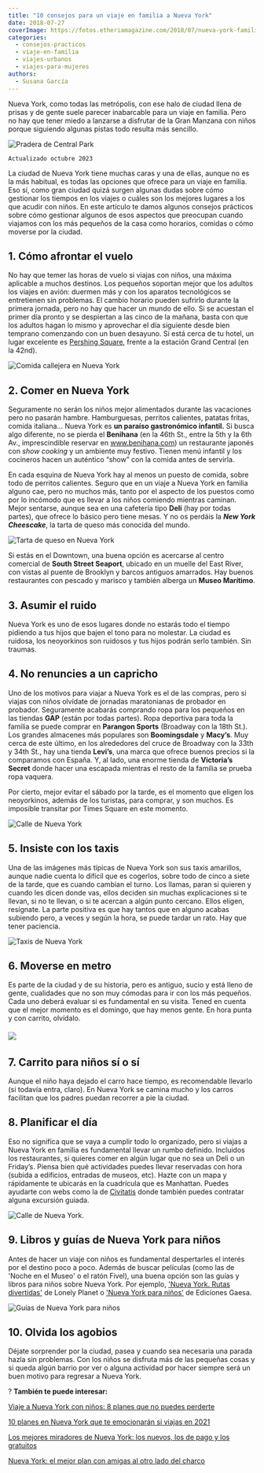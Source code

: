 ```yaml
---
title: "10 consejos para un viaje en familia a Nueva York"
date: 2018-07-27
coverImage: https://fotos.etheriamagazine.com/2018/07/nueva-york-familia-central-park.jpg
categories: 
  - consejos-practicos
  - viaje-en-familia
  - viajes-urbanos
  - viajes-para-mujeres
authors: 
  - Susana García
---
```


Nueva York, como todas las metrópolis, con ese halo de ciudad llena de prisas y de gente 
suele parecer inabarcable para un viaje en familia. Pero no hay que tener miedo a 
lanzarse a disfrutar de la Gran Manzana con niños porque siguiendo algunas pistas todo 
resulta más sencillo. 

![Pradera de Central Park](https://fotos.etheriamagazine.com/2018/07/nueva-york-familia-central-park.jpg "Juegos en Central Park.")

```
Actualizado octubre 2023
```

La ciudad de Nueva York tiene muchas caras y una de ellas, aunque no es la más habitual, 
es todas las opciones que ofrece para un viaje en familia. Eso sí, como gran ciudad 
quizá surgen algunas dudas sobre cómo gestionar los tiempos en los viajes o cuáles son 
los mejores lugares a los que acudir con niños. En este artículo te damos algunos 
consejos prácticos sobre cómo gestionar algunos de esos aspectos que preocupan cuando 
viajamos con los más pequeños de la casa como horarios, comidas o cómo moverse por la 
ciudad. 

## 1\. Cómo afrontar el vuelo

No hay que temer las horas de vuelo si viajas con niños, una máxima aplicable a muchos 
destinos. Los pequeños soportan mejor que los adultos los viajes en avión: duermen más y 
con los aparatos tecnológicos se entretienen sin problemas. El cambio horario pueden 
sufrirlo durante la primera jornada, pero no hay que hacer un mundo de ello. Si se 
acuestan el primer día pronto y se despiertan a las cinco de la mañana, basta con que 
los adultos hagan lo mismo y aprovechar el día siguiente desde bien temprano comenzando 
con un buen desayuno. Si está cerca de tu hotel, un lugar excelente es [Pershing 
Square](http://www.pershingsquare.com), frente a la estación Grand Central (en la 42nd). 

![Comida callejera en Nueva York](https://fotos.etheriamagazine.com/2018/07/Nueva-York-familias-perrito-caliente.jpg "Puesto típico de 'hot dogs' en Nueva York. © Chenyu Guan")

## 2\. Comer en Nueva York

Seguramente no serán los niños mejor alimentados durante las vacaciones pero no pasarán 
hambre. Hamburguesas, perritos calientes, patatas fritas, comida italiana… Nueva York es 
**un paraíso gastronómico infantil.** Si busca algo diferente, no se pierda el 
**Benihana** (en la 46th St., entre la 5th y la 6th Av., imprescindible reservar en 
www.benihana.com) un restaurante japonés con _show cooking_ y un ambiente muy festivo. 
Tienen menú infantil y los cocineros hacen un auténtico “show” con la comida antes de 
servirla. 

En cada esquina de Nueva York hay al menos un puesto de comida, sobre todo de perritos 
calientes. Seguro que en un viaje a Nueva York en familia alguno cae, pero no muchos 
más, tanto por el aspecto de los puestos como por lo incómodo que es llevar a los niños 
comiendo mientras caminan. Mejor sentarse, aunque sea en una cafetería tipo **Deli** 
(hay por todas partes), que ofrece lo básico pero tiene mesas. Y no os perdáis la _**New 
York Cheescake**_, la tarta de queso más conocida del mundo. 

![Tarta de queso en Nueva York](https://fotos.etheriamagazine.com/2018/07/nueva-york-familia-tarta-queso.jpg "New York Cheesecake.")

Si estás en el Downtown, una buena opción es acercarse al centro comercial de **South 
Street Seaport**, ubicado en un muelle del East River, con vistas al puente de Brooklyn 
y barcos antiguos amarrados. Hay buenos restaurantes con pescado y marisco y también 
alberga un **Museo Marítimo**. 

## 3\. Asumir el ruido

Nueva York es uno de esos lugares donde no estarás todo el tiempo pidiendo a tus hijos 
que bajen el tono para no molestar. La ciudad es ruidosa, los neoyorkinos son ruidosos y 
tus hijos podrán serlo también. Sin traumas. 

## 4\. No renuncies a un capricho

Uno de los motivos para viajar a Nueva York es el de las compras, pero si viajas con 
niños olvídate de jornadas maratonianas de probador en probador. Seguramente acabarás 
comprando ropa para los pequeños en las tiendas **GAP** (están por todas partes). Ropa 
deportiva para toda la familia se puede comprar en **Parangon Sports** (Broadway con la 
18th St.). Los grandes almacenes más populares son **Boomingsdale** y **Macy’s**. Muy 
cerca de este último, en los alrededores del cruce de Broadway con la 33th y 34th St., 
hay una tienda **Levi’s**, una marca que ofrece buenos precios si la comparamos con 
España. Y, al lado, una enorme tienda de **Victoria’s Secret** donde hacer una escapada 
mientras el resto de la familia se prueba ropa vaquera. 

Por cierto, mejor evitar el sábado por la tarde, es el momento que eligen los 
neoyorkinos, además de los turistas, para comprar, y son muchos. Es imposible transitar 
por Times Square en este momento. 

![Calle de Nueva York](https://fotos.etheriamagazine.com/2018/05/3-Nueva-York-noche-1024x683.jpg "Luces de Nueva York.")

## 5\. Insiste con los taxis

Una de las imágenes más típicas de Nueva York son sus taxis amarillos, aunque nadie 
cuenta lo difícil que es cogerlos, sobre todo de cinco a siete de la tarde, que es 
cuando cambian el turno. Los llamas, paran si quieren y cuando les dicen donde vas, 
ellos deciden sin muchas explicaciones si te llevan, si no te llevan, o si te acercan a 
algún punto cercano. Ellos eligen, resígnate. La parte positiva es que hay tantos que en 
alguno acabas subiendo pero, a veces y según la hora, se puede tardar un rato. Hay que 
tener paciencia. 

![Taxis de Nueva York](https://fotos.etheriamagazine.com/2018/07/nueva-york-taxis.jpg "Taxis en Nueva York.")

## **6\. Moverse en metro**

Es parte de la ciudad y de su historia, pero es antiguo, sucio y está lleno de gente, 
cualidades que no son muy cómodas para ir con los más pequeños. Cada uno deberá evaluar 
si es fundamental en su visita. Tened en cuenta que el mejor momento es el domingo, que 
hay menos gente. En hora punta y con carrito, olvídalo. 

###### ![](https://fotos.etheriamagazine.com/2018/05/6-Nueva-York-Metro-1024x684.jpg)

## 7\. Carrito para niños sí o sí

Aunque el niño haya dejado el carro hace tiempo, es recomendable llevarlo (si todavía 
entra, claro). En Nueva York se camina mucho y los carros facilitan que los padres 
puedan recorrer a pie la ciudad. 

## 8\. Planificar el día

Eso no significa que se vaya a cumplir todo lo organizado, pero si viajas a Nueva York 
en familia es fundamental llevar un rumbo definido. Incluidos los restaurantes, si 
quieres comer en algún lugar que no sea un Deli o un Friday’s. Piensa bien qué 
actividades puedes llevar reservadas con hora (subida a edificios, entradas de museos, 
etc). Hazte con un mapa y rápidamente te ubicarás en la cuadrícula que es Manhattan. 
Puedes ayudarte con webs como la de [Civitatis](https://www.civitatis.com/es/nueva-york/?aid=10211) 
donde también puedes contratar alguna excursión guiada. 

![Calle de Nueva York.](https://fotos.etheriamagazine.com/2018/05/Nueva-York-edificio-Chrysler.jpg "Calle de Nueva York.")

## 9\. Libros y guías de Nueva York para niños

Antes de hacer un viaje con niños es fundamental despertarles el interés por el destino 
poco a poco. Además de buscar películas (como las de 'Noche en el Museo' o el ratón 
Fivel), una buena opción son las guías y libros para niños sobre Nueva York. Por 
ejemplo, ['Nueva York. Rutas divertidas'](https://amzn.to/2QxJ9c6) de Lonely Planet o ['Nueva 
York para niños'](https://amzn.to/3bGa3pv) de Ediciones Gaesa. 

![Guías de Nueva York para niños](https://fotos.etheriamagazine.com/2018/07/nueva-york-familias-guias-1.jpg "Guías de Nueva York para niños.")

## 10\. Olvida los agobios

Déjate sorprender por la ciudad, pasea y cuando sea necesaria una parada hazla sin 
problemas. Con los niños se disfruta más de las pequeñas cosas y si queda algún barrio 
por ver o alguna actividad por hacer siempre será un buen motivo para regresar a Nueva 
York. 

? **También te puede interesar:** 

[Viaje a Nueva York con niños: 8 planes que no puedes 
perderte](https://etheriamagazine.com/2018/07/23/8-planes-con-ninos-en-nueva-york/) 

[10 planes en Nueva York que te emocionarán si viajas en 
2021](https://etheriamagazine.com/2021/05/10/10-planes-en-nueva-york-nuevos-2021/) 

[Los mejores miradores de Nueva York: los nuevos, los de pago y los 
gratuitos](https://etheriamagazine.com/2020/02/24/los-mejores-miradores-de-nueva-york-gratis-de-pago/) 

[Nueva York: el mejor plan con amigas al otro lado del 
charco](https://etheriamagazine.com/2019/05/17/viaje-con-amigas-nueva-york-primavera/)
